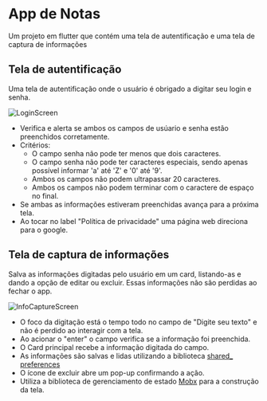 # App de Notas

Um projeto em flutter que contém uma tela de autentificação e uma tela de captura de informações

## Tela de autentificação
Uma tela de autentificação onde o usuário é obrigado a digitar seu login e senha.

![LoginScreen](https://github.com/waguip/flutter_target_sistemas/assets/51832038/f3477fc2-1907-4d09-ab40-fc0026e53bb6) 

- Verifica e alerta se ambos os campos de usúario e senha estão preenchidos corretamente.
- Critérios:
  - O campo senha não pode ter menos que dois caracteres. 
  - O campo senha não pode ter caracteres especiais, sendo apenas possível 
informar 'a' até 'Z' e '0' até '9'. 
  - Ambos os campos não podem ultrapassar 20 caracteres. 
  - Ambos os campos não podem terminar com o caractere de espaço no final. 
- Se ambas as informações estiveram preenchidas avança para a próxima tela. 
- Ao tocar no label "Política de privacidade" uma página web direciona para o google.

## Tela de captura de informações
Salva as informações digitadas pelo usuário em um card, listando-as e dando a opção de editar ou excluir. Essas informações não são perdidas ao fechar o app.

![InfoCaptureScreen](https://github.com/waguip/flutter_target_sistemas/assets/51832038/af62cf87-4b90-4e3c-abdc-394b1d387092)

- O foco da digitação está o tempo todo no campo de "Digite seu texto" e não é perdido ao interagir com a tela. 
- Ao acionar o "enter" o campo verifica se a informação foi preenchida. 
- O Card principal recebe a informação digitada do campo. 
- As informações são salvas e lidas utilizando a biblioteca [shared_ preferences](https://pub.dev/packages/shared_preferences)
- O ícone de excluir abre um pop-up confirmando a ação.
- Utiliza a biblioteca de gerenciamento de estado [Mobx](https://pub.dev/packages/mobx) para a construção da tela.
